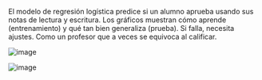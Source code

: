 El modelo de regresión logística predice si un alumno aprueba usando sus notas de lectura y escritura. 
Los gráficos muestran cómo aprende (entrenamiento) y qué tan bien generaliza (prueba). 
Si falla, necesita ajustes. Como un profesor que a veces se equivoca al calificar.

![image](https://github.com/user-attachments/assets/0454ee3c-be56-4403-9511-e2636d24b3b2)

![image](https://github.com/user-attachments/assets/eaa60f7c-c079-4afb-a525-c4d9d1997206)

